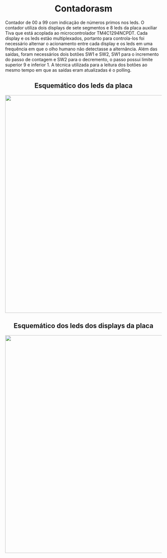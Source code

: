 # <h1 align="center"> Contadorasm </h1>
Contador de 00 a 99 com indicação de números primos nos leds.
O contador utiliza dois displays de sete segmentos e 8 leds da placa auxiliar Tiva que está acoplada ao microcontrolador TM4C1294NCPDT.
Cada display e os leds estão multiplexados, portanto para controla-los foi necessário alternar o acionamento entre cada display e os leds em uma frequência em que o olho humano não detectasse a alternância. 
  Além das saídas, foram necessários dois botões SW1 e SW2, SW1 para o incremento do passo de contagem e SW2 para o decremento, o passo possui limite superior 9 e inferior 1.
  A técnica utilizada para a leitura dos botões ao mesmo tempo em que as saídas eram atualizadas é o polling. 
  
<h2 align="center">Esquemático dos leds da placa</h2>
<div align="center">
<img src="https://user-images.githubusercontent.com/16793600/194778509-709f14dd-ab1a-4695-a364-436d7a145bf8.PNG" width="700px"/></div>
<h2 align="center">Esquemático dos leds dos displays da placa</h2>
<div align="center">
<img src="https://user-images.githubusercontent.com/16793600/194778503-e50ce5e1-3547-4190-be59-d58888f8bf76.PNG" width="700px"/>
</div>
